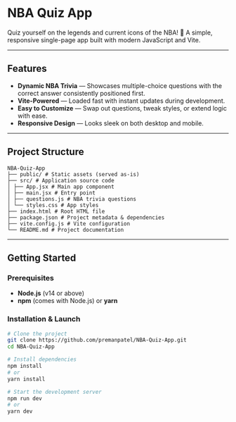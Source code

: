 # NBA Quiz App

Quiz yourself on the legends and current icons of the NBA! 🏀 A simple, responsive single-page app built with modern JavaScript and Vite.

---

##  Features

- **Dynamic NBA Trivia** — Showcases multiple-choice questions with the correct answer consistently positioned first.
- **Vite-Powered** — Loaded fast with instant updates during development.
- **Easy to Customize** — Swap out questions, tweak styles, or extend logic with ease.
- **Responsive Design** — Looks sleek on both desktop and mobile.

---

##  Project Structure

```
NBA-Quiz-App
├── public/ # Static assets (served as-is)
├── src/ # Application source code
│ ├── App.jsx # Main app component
│ ├── main.jsx # Entry point
│ ├── questions.js # NBA trivia questions
│ └── styles.css # App styles
├── index.html # Root HTML file
├── package.json # Project metadata & dependencies
├── vite.config.js # Vite configuration
└── README.md # Project documentation
```

---

##  Getting Started

### Prerequisites
- **Node.js** (v14 or above)
- **npm** (comes with Node.js) or **yarn**

### Installation & Launch

```bash
# Clone the project
git clone https://github.com/premanpatel/NBA-Quiz-App.git
cd NBA-Quiz-App

# Install dependencies
npm install
# or
yarn install

# Start the development server
npm run dev
# or
yarn dev
